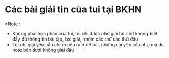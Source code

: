 # Các bài giải tin của tui tại BKHN
*Note :
- Không phải học phần của tui, tui chỉ được nhờ giải hộ chứ không biết đầy đủ thông tin bài tập, bài giải, nhóm các thứ các thứ đâu
- Tui chỉ giải yêu cầu chính nêu ra ở dề bài, những cái yêu cầu phụ mà dc note bên dưới không giải đâu
